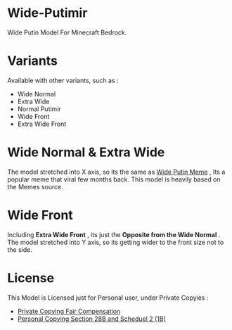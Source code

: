 # Wide-Putimir
Wide Putin Model For Minecraft Bedrock.

# Variants
Available with other variants, such as : 
- Wide Normal
- Extra Wide
- Normal Putimir
- Wide Front
- Extra Wide Front

# Wide Normal & Extra Wide
The model stretched into X axis, so its the same as [Wide Putin Meme](https://www.youtube.com/watch?v=Wl959QnD3lM) , Its a popular meme that viral few months back. This model is heavily based on the Memes source.

# Wide Front
Including **Extra Wide Front** , its just the **Opposite from the Wide Normal** . The model stretched into Y axis, so its getting wider to the front size not to the side.

# License
This Model is Licensed just for Personal user, under Private Copyies :
- [Private Copying Fair Compensation](http://www.ipo.gov.uk/ipresearch-faircomp-full-201110.pdf)
- [Personal Copying Section 28B and Scheduel 2 (1B)](https://www.legislation.gov.uk/uksi/2014/2361/made)
